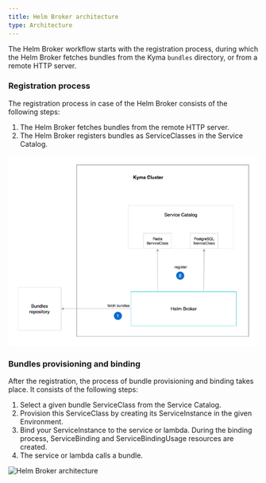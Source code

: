 ```yaml
---
title: Helm Broker architecture
type: Architecture
---
```


The Helm Broker workflow starts with the registration process, during which the Helm Broker fetches bundles from the Kyma `bundles` directory, or from a remote HTTP server.

### Registration process

The registration process in case of the Helm Broker consists of the following steps:
1. The Helm Broker fetches bundles from the remote HTTP server.
2. The Helm Broker registers bundles as ServiceClasses in the Service Catalog.

![Helm Broker registration](./assets/010-helm-registration.png)

### Bundles provisioning and binding

After the registration, the process of bundle provisioning and binding takes place. It consists of the following steps:

1. Select a given bundle ServiceClass from the Service Catalog.
2. Provision this ServiceClass by creating its ServiceInstance in the given Environment.
3. Bind your ServiceInstance to the service or lambda. During the binding process, ServiceBinding and ServiceBindingUsage resources are created.
4. The service or lambda calls a bundle.

![Helm Broker architecture](./assets/011-helm-architecture.png)
